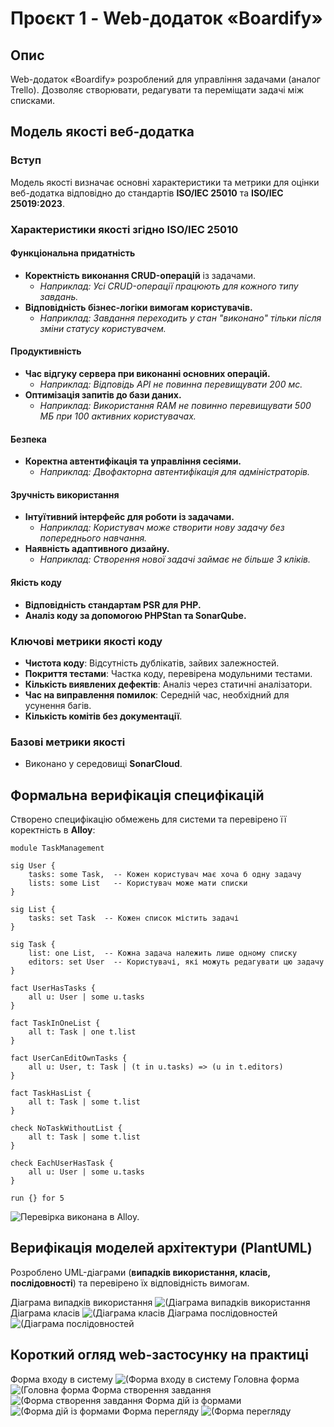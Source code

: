 # Проєкт 1 - Web-додаток «Boardify»

## Опис
Web-додаток «Boardify» розроблений для управління задачами (аналог Trello). Дозволяє створювати, редагувати та переміщати задачі між списками.

## Модель якості веб-додатка

### Вступ
Модель якості визначає основні характеристики та метрики для оцінки веб-додатка відповідно до стандартів **ISO/IEC 25010** та **ISO/IEC 25019:2023**.

### Характеристики якості згідно ISO/IEC 25010

#### **Функціональна придатність**
- **Коректність виконання CRUD-операцій** із задачами.
  - *Наприклад: Усі CRUD-операції працюють для кожного типу завдань.*
- **Відповідність бізнес-логіки вимогам користувачів.**
  - *Наприклад: Завдання переходить у стан "виконано" тільки після зміни статусу користувачем.*

#### **Продуктивність**
- **Час відгуку сервера при виконанні основних операцій.**
  - *Наприклад: Відповідь API не повинна перевищувати 200 мс.*
- **Оптимізація запитів до бази даних.**
  - *Наприклад: Використання RAM не повинно перевищувати 500 МБ при 100 активних користувачах.*

#### **Безпека**
- **Коректна автентифікація та управління сесіями.**
  - *Наприклад: Двофакторна автентифікація для адміністраторів.*

#### **Зручність використання**
- **Інтуїтивний інтерфейс для роботи із задачами.**
  - *Наприклад: Користувач може створити нову задачу без попереднього навчання.*
- **Наявність адаптивного дизайну.**
  - *Наприклад: Створення нової задачі займає не більше 3 кліків.*
    
#### **Якість коду**
- **Відповідність стандартам PSR для PHP.**
- **Аналіз коду за допомогою PHPStan та SonarQube.**

### Ключові метрики якості коду
- **Чистота коду**: Відсутність дублікатів, зайвих залежностей.
- **Покриття тестами**: Частка коду, перевірена модульними тестами.
- **Кількість виявлених дефектів**: Аналіз через статичні аналізатори.
- **Час на виправлення помилок**: Середній час, необхідний для усунення багів.
- **Кількість комітів без документації**.

### Базові метрики якості
- Виконано у середовищі **SonarCloud**.

## Формальна верифікація специфікацій
Створено специфікацію обмежень для системи та перевірено її коректність в **Alloy**:

```alloy
module TaskManagement

sig User {
    tasks: some Task,  -- Кожен користувач має хоча б одну задачу
    lists: some List   -- Користувач може мати списки
}

sig List {
    tasks: set Task  -- Кожен список містить задачі
}

sig Task {
    list: one List,  -- Кожна задача належить лише одному списку
    editors: set User  -- Користувачі, які можуть редагувати цю задачу
}

fact UserHasTasks {
    all u: User | some u.tasks
}

fact TaskInOneList {
    all t: Task | one t.list
}

fact UserCanEditOwnTasks {
    all u: User, t: Task | (t in u.tasks) => (u in t.editors)
}

fact TaskHasList {
    all t: Task | some t.list
}

check NoTaskWithoutList {
    all t: Task | some t.list
}

check EachUserHasTask {
    all u: User | some u.tasks
}

run {} for 5
```

![Перевірка виконана в **Alloy**.](images/alloy.png)

## Верифікація моделей архітектури (PlantUML)
Розроблено UML-діаграми (**випадків використання, класів, послідовності**) та перевірено їх відповідність вимогам.

Діаграма випадків використання
![(Діаграма випадків використання](images/boardify1.png)
Діаграма класів
![(Діаграма класів](images/boardify2.png)
Діаграма послідовностей
![(Діаграма послідовностей](images/boardify3.png)

## Короткий огляд web-застосунку на практиці
Форма входу в систему
![(Форма входу в систему](images/signin.png)
Головна форма
![(Головна форма](images/main_form.png)
Форма створення завдання
![(Форма створення завдання](images/add_note.png)
Форма дій із формами
![(Форма дій із формами](images/manage.png)
Форма перегляду
![(Форма перегляду](images/view.png)

